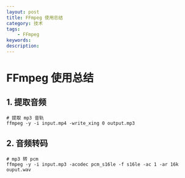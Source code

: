 ```yaml
---
layout: post
title: FFmpeg 使用总结
category: 技术
tags: 
    - FFmpeg
keywords: 
description: 
---
```


# FFmpeg 使用总结


## 1. 提取音频

```
# 提取 mp3 音轨
ffmpeg -y -i input.mp4 -write_xing 0 output.mp3
```


## 2. 音频转码

```
# mp3 转 pcm
ffmpeg -y -i input.mp3 -acodec pcm_s16le -f s16le -ac 1 -ar 16k ouput.wav
```
